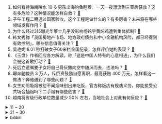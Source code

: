 1. 如何看待海南陵水 10 岁男孩出海钓鱼睡着，一天一夜漂流到三亚后获救？这有多危险？这种情况能怎样自救？ [:link:](https://www.zhihu.com/question/15595621918)
2. 子午工程二期通过国家验收，这个工程是做什么的？有多厉害？未来将在哪些领域发挥作用？ [:link:](https://www.zhihu.com/question/15485397123)
3. 为什么经过315曝光华莱士几乎没影响杨铭宇黄焖鸡遭到集体抵制? [:link:](https://www.zhihu.com/question/15446816958)
4. 韩文秀称「我国房地产市场、地方政府债务和中小金融机构风险，都已经得到有效控制」，哪些信息值得关注？ [:link:](https://www.zhihu.com/question/15607180982)
5. 吴艳妮 8.01 秒打破女子60米栏全国纪录，怎样评价她的表现？ [:link:](https://www.zhihu.com/question/15627778194)
6. 《玉盘》作者回应各方解读，称「这是中国人特有的心意相通」，为什么我们会被这首歌打动？ [:link:](https://www.zhihu.com/question/15490548065)
7. 死后立遗嘱要子女将自己骨灰撒向空中随风而去，违法吗？ [:link:](https://www.zhihu.com/question/1886386539191316855)
8. 曝奔驰裁员 3 万人，斥巨资鼓励自愿离职，最高获赔 400 万元，怎样看这一做法？奔驰遇到了哪些问题？ [:link:](https://www.zhihu.com/question/15619242556)
9. 女生劝阻吸烟被怼不闻烟味别出来吃饭，官方称饭店有规劝义务，你能接受公共场合抽烟吗？二手烟有哪些危害？ [:link:](https://www.zhihu.com/question/15602725563)
10. 越南将省级行政单位数量减少 50% 左右，当地社会上对此有何反应？ [:link:](https://www.zhihu.com/question/14941693099)
<details>
<summary>11 ~ 20</summary>

11. 《三角洲行动》大战场没有全屏文字交流，是不是为了掩盖队伍里大部分都是人机的事实？ [:link:](https://www.zhihu.com/question/681987656)
12. 二手平台发霉橘子标价 500 元，这是玩梗还是真有科研价值？霉变的橘子有哪些危害？ [:link:](https://www.zhihu.com/question/15539424051)
13. 特朗普撤销拜登、哈里斯、希拉里、布林肯、沙利文安全许可，出于什么考量？此举有何影响？ [:link:](https://www.zhihu.com/question/15579316464)
14. 为什么很多人喜欢去日本一些凋敝的县城旅游，而外国游客一般不会去中国的县城旅游？ [:link:](https://www.zhihu.com/question/15471390148)
15. 日本是首支获得 2026 世界杯资格的非东道主球队，你对该球队有何评价？ [:link:](https://www.zhihu.com/question/15450786696)
16. 如何看待美食博主大祥哥自曝投资被骗千万？ [:link:](https://www.zhihu.com/question/15560222033)
17. 三只羊再次道歉「今后将继续按照应赔尽赔原则，执行退一赔三标准」，除了事后赔偿，商家更应该重视哪些环节？ [:link:](https://www.zhihu.com/question/15614552198)
18. 为何很多家庭都张贴了世界地图？ [:link:](https://www.zhihu.com/question/439647670)
19. 《倩女幽魂》三部想表达的中心思想是什么? [:link:](https://www.zhihu.com/question/380263594)
20. 美联储 2024 年运营亏损 776 亿美元，连续第二年出现巨亏，亏损原因有哪些？会带来哪些影响？ [:link:](https://www.zhihu.com/question/15598144409)
</details>
<details>
<summary>21 ~ 30</summary>

21. LPL 2025 赛季第二赛段小组赛JDG 0:1 iG，如何评价这场比赛？ [:link:](https://www.zhihu.com/question/15621424720)
22. 参加考研复试是一种什么样的体验？ [:link:](https://www.zhihu.com/question/563062291)
23. 为什么西湖醋鱼从一道名菜变成了难吃的代名词？ [:link:](https://www.zhihu.com/question/1885609915739006089)
24. 《刺客信条：影》的女主奈绪江在正面战斗的时候非常刮痧，1对3基本上就打不过了，如何评价这一设定？ [:link:](https://www.zhihu.com/question/15285793244)
25. AWE 2025，有哪些让人惊艳的家电新产品真的「强得可怕」？ [:link:](https://www.zhihu.com/question/15381462682)
26. 从心理学角度看，拖延症的根源是什么？ [:link:](https://www.zhihu.com/question/1885997541918741629)
27. 古代岸防炮怎么调整角度？ [:link:](https://www.zhihu.com/question/15149618370)
28. 饺子导演票房突破 200 亿，为中国影史首位导演票房破 200 亿影人，这一成绩有多厉害？ [:link:](https://www.zhihu.com/question/15598924149)
29. 如何评价薛晓路监制，张子枫主演的电影《我会好好的》？ [:link:](https://www.zhihu.com/question/15395498734)
30. 2025 年盐城赛 U22 国足 1-0 绝杀韩国，刘浩帆爆射制胜，怎样评价本场比赛？ [:link:](https://www.zhihu.com/question/15614771112)
</details><details>
<summary>bilibili</summary>

</details>
